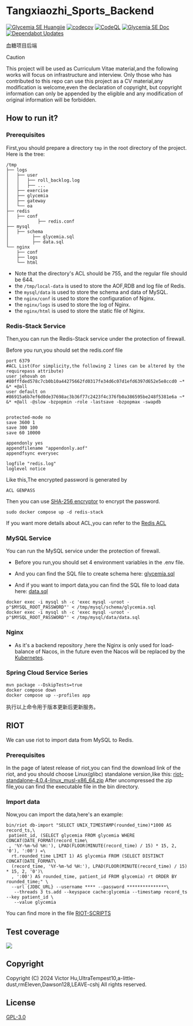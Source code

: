 # Tangxiaozhi_Sports_Backend
[![Glycemia SE Huangjie](https://github.com/SoftwareEngineeringMedical/Tangxiaozhi_Sports_Backend/actions/workflows/workflow.yml/badge.svg?branch=docker)](https://github.com/SoftwareEngineeringMedical/Tangxiaozhi_Sports_Backend/actions/workflows/workflow.yml) [![codecov](https://codecov.io/gh/SEMedical/Backend/graph/badge.svg?token=ZBBAGREM4F)](https://codecov.io/gh/SEMedical/Backend)
[![CodeQL](https://github.com/SEMedical/Backend/actions/workflows/codeql.yml/badge.svg)](https://github.com/SEMedical/Backend/actions/workflows/codeql.yml)
[![Glycemia SE Doc](https://github.com/SEMedical/Backend/actions/workflows/docflow.yml/badge.svg)](https://github.com/SEMedical/Backend/actions/workflows/docflow.yml)
[![Dependabot Updates](https://github.com/SEMedical/Backend/actions/workflows/dependabot/dependabot-updates/badge.svg)](https://github.com/SEMedical/Backend/actions/workflows/dependabot/dependabot-updates)

血糖项目后端

> [!CAUTION]
> This project will be used as Curriculum Vitae material,and the following works will focus on infrastructure and interview.
> Only those who has contributed to this repo can use this project as a CV material,any modification is welcome,even the declaration of copyright,
> but copyright information can only be appended by the eligible and any modification of original information will be forbidden.

## How to run it?
### Prerequisites
First,you should prepare a directory ```tmp``` in the root directory of the project.
Here is the tree:
```shell
/tmp
├── logs
│   ├── user
│   │   ├── roll_backlog.log
│   │   ├── ...
│   ├── exercise
│   ├── glycemia
│   ├── gateway
│   └── oa
├── redis
│   ├── conf
│           ├── redis.conf
├── mysql
│   ├── schema
│         ├── glycemia.sql
│         ├── data.sql
└── nginx
    ├── conf
    ├── logs
    └── html
```
- Note that the directory's ACL should be 755,
and the regular file should be 644.
- the ```/tmp/local-data``` is used to store the AOF,RDB and log file of Redis.
- the ```mysql/data``` is used to store the schema and data of MySQL.
- the ```nginx/conf``` is used to store the configuration of Nginx.
- the ```nginx/logs``` is used to store the log of Nginx.
- the ```nginx/html``` is used to store the static file of Nginx.
### Redis-Stack Service
Then,you can run the Redis-Stack service under the protection of firewall.

Before you run,you should set the redis.conf file

```shell
port 6379
#ACL List(For simplicity,the following 2 lines can be altered by the requirepass attribute)
user jehovah on #80fffded578c7cb0b10a44275662fd0317fe34d6c07d1efd6397d652e5e8ccd0 ~* &* +@all
user default on #86915a6b7ef6d0de37698ac3b36f77c2423f4c376fb0a386595be248f5381e6a ~* &* +@all -@slow -bzpopmin -role -lastsave -bzpopmax -swapdb


protected-mode no
save 3600 1
save 300 100
save 60 10000

appendonly yes
appendfilename "appendonly.aof"
appendfsync everysec

logfile "redis.log"
loglevel notice
```

Like this,The encrypted password is generated by
```shell
ACL GENPASS
```
Then you can use [SHA-256 encryptor](https://emn178.github.io/online-tools/sha256.html) to encrypt the password.
```shell
sudo docker compose up -d redis-stack
```


If you want more details about ACL,you can refer to the [Redis ACL](https://redis.io/docs/latest/operate/oss_and_stack/management/security/acl/) 
### MySQL Service
You can run the MySQL service under the protection of firewall.

- Before you run,you should set 4 environment variables in the .env file.

- And you can find the SQL file to create schema here:
[glycemia.sql](https://github.com/SEMedical/DB/blob/main/glycemia.sql)
- And if you want to import data,you can find the SQL file to load data here:
[data.sql](https://github.com/SEMedical/DB/blob/main/data.sql)
```shell
docker exec -i mysql sh -c 'exec mysql -uroot -p"$MYSQL_ROOT_PASSWORD"' < /tmp/mysql/schema/glycemia.sql
docker exec -i mysql sh -c 'exec mysql -uroot -p"$MYSQL_ROOT_PASSWORD"' < /tmp/mysql/data/data.sql
```
### Nginx
- As it's a backend repository ,here the Nginx is only used for load-balance of Nacos,
in the future even the Nacos will be replaced by the [Kubernetes](https://kubernetes.io/).
### Spring Cloud Service Series
```shell
mvn package --DskipTests=true
docker compose down 
docker compose up --profiles app
```
执行以上命令用于版本更新后更新服务。
## RIOT
We can use riot to import data from MySQL to Redis.
### Prerequisites
In the page of latest release of riot,you can find the download link of the riot,
and you should choose Linux(glibc) standalone version,like this:
[riot-standalone-4.0.4-linux_musl-x86_64.zip](https://github.com/redis/riot/releases/download/v4.0.4/riot-standalone-4.0.4-linux-x86_64.zip
)
After uncompressed the zip file,you can find the executable file in the bin directory.
### Import data
Now,you can import the data,here's an example:
```shell
bin/riot db-import "SELECT UNIX_TIMESTAMP(rounded_time)*1000 AS record_ts,\
 patient_id, (SELECT glycemia FROM glycemia WHERE CONCAT(DATE_FORMAT(record_time\
 , '%Y-%m-%d %H:'), LPAD(FLOOR(MINUTE(record_time) / 15) * 15, 2, '0'), ':00') =\
  rt.rounded_time LIMIT 1) AS glycemia FROM (SELECT DISTINCT CONCAT(DATE_FORMAT\
  (record_time, '%Y-%m-%d %H:'), LPAD(FLOOR(MINUTE(record_time) / 15) * 15, 2, '0')\
  , ':00') AS rounded_time, patient_id FROM glycemia) rt ORDER BY rounded_time;" \
  --url {JDBC_URL} --username **** --password ***************\
   --threads 3 ts.add --keyspace cache:glycemia --timestamp record_ts --key patient_id \
   --value glycemia
```
You can find more in the file [RIOT-SCRIPTS](./riot-scripts.sh)
## Test coverage
[<img src="https://codecov.io/gh/SEMedical/Backend/graphs/tree.svg?token=ZBBAGREM4F">](https://codecov.io/gh/SEMedical/Backend/graphs/tree.svg?token=ZBBAGREM4F)
## Copyright
Copyright (C) 2024 Victor Hu,UltraTempest10,a-little-dust,rmEleven,Dawson128,LEAVE-cshj
All rights reserved.
## License
[GPL-3.0](https://www.gnu.org/licenses/gpl-3.0.html)
